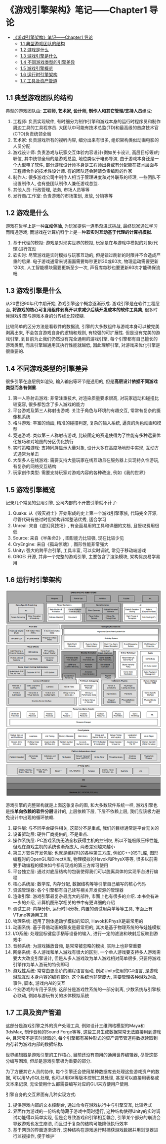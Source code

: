 # 《游戏引擎架构》笔记——Chapter1 导论

- [《游戏引擎架构》笔记——Chapter1 导论](#游戏引擎架构笔记chapter1-导论)
  - [1.1 典型游戏团队的结构](#11-典型游戏团队的结构)
  - [1.2 游戏是什么](#12-游戏是什么)
  - [1.3 游戏引擎是什么](#13-游戏引擎是什么)
  - [1.4 不同游戏类型的引擎差异](#14-不同游戏类型的引擎差异)
  - [1.5 游戏引擎概览](#15-游戏引擎概览)
  - [1.6 运行时引擎架构](#16-运行时引擎架构)
  - [1.7 工具及资产管道](#17-工具及资产管道)

## 1.1 典型游戏团队的结构

典型的游戏团队由: **工程师, 艺术家, 设计师, 制作人和其它管理/支持人员**组成:

1. 工程师: 负责实现软件, 有时细分为制作引擎和游戏本身的运行时程序员和制作周边工具的工具程序员. 大团队中可能有技术总监(TD)和最高级的首席技术官(CTO)负责统领全局
2. 艺术家: 负责游戏所有的视听内容, 细分出来有很多, 组织架构类似动画电影的人员分配
3. 游戏设计师: 负责游戏与玩家交互体验内容设计(例如关卡设计, 高层目标等)的职位, 其中统领全局的是游戏总监, 地位类似于电影导演, 由于游戏本身还是一个大型电子软件, 部分游戏设计师本身是工程师出身或有分配能在技术层面与工程师合作的技术性设计师. 有的团队还会聘请负责编剧的作家
4. 制作人: 很多游戏公司中制作人相当于管理进度和对外联系的经理, 一些团队不设置制作人, 也有些团队制作人兼任游戏总监.
5. 其他人员: 行政管理, 法务, 市场人员等等
6. 发行商/工作室: 负责游戏的市场策划, 发放, 分销等等

## 1.2 游戏是什么

游戏在哲学上是一种**互动体验**, 为玩家提供一连串渐进式挑战, 最终玩家通过学习而精通游戏; 而游戏在计算机科学上是一种**软实时互动基于代理的计算机模拟**.

1. 基于代理的模拟: 游戏是对现实世界的模拟, 玩家是在与游戏中模拟的对象(代理)进行互动
2. 软实时: 尽管游戏是实时模拟与玩家互动的, 但是错过刷新的时限并不会造成严重的后果. 电子游戏通常来说画面需要每秒更新30或60次, 物理运动需要更新120次, 人工智能模块需要更新至少一次, 声音库每秒也要更新60次才能确保流畅. 

## 1.3 游戏引擎是什么

从20世纪90年代中期开始, 游戏引擎这个概念逐渐形成. 游戏引擎是在软件工程层面, **将游戏的核心可复用组件剥离开以求减少后续开发成本的软件工具集**, 很多时候游戏引擎与游戏本身的分界线比较模糊. 

比较简单的区分方法是看软件的数据流, 引擎的大多数组件与游戏本身可以被完美剥离出来, 不会包含游戏自身的逻辑和规则, 有较强的可扩展性. 但是没有完美的游戏引擎, 到目前为止我们仍然没有完全通用的游戏引擎, 每个引擎都有自己擅长的游戏类型, 而且引擎越通用其执行性能就越低, 因此理解引擎, 对游戏来优化引擎是很重要的.

## 1.4 不同游戏类型的引擎差异

很多引擎在底层例如渲染, 输入输出等环节是通用的, 但是**高层设计依据不同游戏类型而各有侧重**.

1. 第一人称射击游戏: 非常注重技术, 对渲染质量要求很高, 对玩家运动和碰撞比较宽容, 很多都包含了多人游戏的能力
2. 平台游戏及第三人称射击游戏: 关注于角色与环境的有趣交互, 常常有复杂的摄像机系统
3. 格斗游戏: 丰富的动画, 精准的碰撞判定, 复杂的输入系统, 逼真的角色动画和模型
4. 竞速游戏: 类似第三人称射击游戏, 比较固定的赛道使得为了性能有多种远景优化技巧和对地图的分区优化执行
5. 实时策略游戏: 支持同屏显示大量对象, 设计大多在高度场地形中实现, 互动方式通常为单击
6. 大型多人在线游戏: 需要支持大量玩家在线互动且在服务器上实现持久性游玩, 有复杂的网络交互结构
7. 玩家创作类型: 需要支持玩家对游戏内容的各种改造, 例如《我的世界》

## 1.5 游戏引擎概览

记录几个常见的公用引擎, 公司内部的不开放引擎就不计了: 

1. Quake: 从《毁灭战士》开始形成的史上第一个游戏引擎家族, 代码完全开源, 尽管代码有些过时但架构非常整洁优秀, 适合学习
2. Unreal: 来自《虚幻竞技场》, 有全面易用的工具和详细的文档, 且授权费用很低
3. Source: 来自《半条命2》, 图形能力比较强, 现在比较少见
4. CryEngine: 来自《孤岛惊魂》, 图形性能非常强大
5. Unity: 强大的跨平台引擎, 工具丰富, 可以实时调试, 常见于移动端游戏
6. ORGE: 开源, 并非一个完整的游戏引擎, 主要包含了渲染模块, 架构优良易学易用

## 1.6 运行时引擎架构

![picture 2](Media/127e9cca3154acc0c1f8165d91eb60c86a88f2641c280c1e8b5bda9394bde976.png)  

游戏引擎的完整架构就是上面这张复杂的图, 和大多数软件系统一样, 游戏引擎也是按**单向依赖的软件分层**设计的, 上层依赖下层, 下层不依赖上层, 我们应该极力避免设计中出现的循环依赖.

1. 硬件层: 与不同平台硬件相关, 这部分不是重点, 我们的目标通常是平台无关的
2. 设备驱动层: 硬件厂商提供的, 不是重点.
3. 操作系统层: PC游戏系统无法全权获得主机的控制权, 所以不能极限压榨性能, 但现在游戏主机的系统也渐渐庞大, 两者差别越来越小
4. 第三方软件开发包层: 也就是编程时的各种第三方库, 例如C++的STL库, 图形编程时的OpenGL和DirectX库, 物理模拟的Havok和PhysX等等, 很多以前需要手动编程的模块如今都有现成的第三方库可使用
5. 平台独立层: 通过对底层结构的包装使得我们可以脱离具体的实现平台进行编程
6. 核心系统层: 数学库, 内存分配, 数据结构等等引擎自己编写的核心代码
7. 资源管理器: 各个引擎都有自己读写相关开发资源的管理器
8. 渲染引擎: 游戏引擎最复杂最庞大的部件, 市面上也有很多的介绍. 本书会有进一步的介绍, 计算机图形学相关的书中有更详细的介绍
9. 调试工具: 内存分析, 运行时间分析, 内置的调试用菜单等等工具, 市面上有VTune等通用工具
10. 物理系统: 运用了刚体运动学模拟的知识, Havok和PhysX是最常用的
11. 动画系统: 基于骨骼动画的蒙皮是最常用的, 其次是基于物理系统的布娃娃模拟
12. I/O系统: 处理鼠标键盘手柄等设备的输入, 进行一定的滤波和映射后反映到游戏中
13. 音频系统: 为游戏播放音频, 是常常被忽略的模块, 实际上也非常重要
14. 网络系统: 多人游戏和单人游戏有很大的区别, 一个单人游戏要支持多人游戏需要大大改变引擎设计, 但是从多人游戏改为单人游戏相对简单很多, 只要将游戏引擎作为单人游玩的特例即可
15. 游戏性系统: 常常由更高阶的编程语言驱动, 例如Unity使用的C#语言, 是游戏游玩互动本身内容的编程部分. 这个系统也非常庞大, 需要管理各种游戏对象, 事件, 脚本, 游戏内AI的交互
16. 个别游戏的专用子系统: 这部分是游戏性系统的一部分剥离, 少数系统与引擎核心联动, 例如与游玩有关的水体模拟系统

## 1.7 工具及资产管道

这部分是游戏引擎之外的资产处理工具, 例如设计三维网格模型的Maya和3dsMax, 制作音频的Sound Forge等等, 这些工具生成数据常常无法直接用到游戏中, 且常常不是实时读取的, 每个引擎都有某种形式的资产调节管道将数据读取到内存转为游戏内部的数据结构.

世界编辑器是游戏引擎的工作核心, 目前还没有商用的通用世界编辑器, 尽管这部分编写困难, 但却是游戏引擎极为重要的部分.

为了方便其它人员的协作, 每个引擎还会使用某种数据库去处理这些游戏资产的数据, 可以用MySQL处理, 也可以用Git等版本控制工具处理, 甚至可以直接用表格或文本来记录, 无论使用什么都需要编写对应的GUI来方便用户使用.

引擎自身的交互界面有几种实现方式:

1. 提供游戏内部的文本控制台, 通过命令在游戏执行中与引擎交互, 比较老式
2. 界面作为游戏的一份结构隐藏于游戏中同时运行, 这种结构使得Unity的实时调试功能得以简单实现, 但是会导致游戏和引擎相互耦合, 引擎某个部分的崩溃会导致游戏也发生崩溃, 而且过于复杂的结构可能降低执行效率
3. 基于网页的界面逐渐流行, 这种结构在游戏运行时捕获游戏数据并用浏览器进行监视操作, 便于维护`